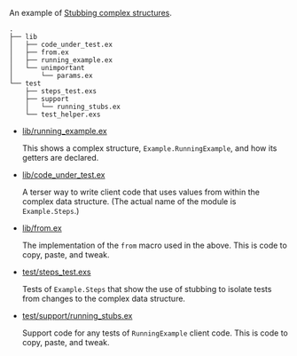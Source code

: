 An example of [Stubbing complex structures](../stubbing_complex_structures.md). 

```text
.
├── lib
│   ├── code_under_test.ex
│   ├── from.ex
│   ├── running_example.ex
│   └── unimportant
│       └── params.ex
└── test
    ├── steps_test.exs
    ├── support
    │   └── running_stubs.ex
    └── test_helper.exs
```

* [lib/running_example.ex](lib/running_example.ex)

  This shows a complex structure, `Example.RunningExample`, and how its getters are declared.
  
* [lib/code_under_test.ex](lib/code_under_test.ex)

  A terser way to write client code that uses values from within the complex
  data structure. (The actual name of the module is `Example.Steps`.)
  
* [lib/from.ex](lib/from.ex)

  The implementation of the `from` macro used in the above. This is code
  to copy, paste, and tweak. 
  
* [test/steps_test.exs](test/steps_test.exs)

  Tests of `Example.Steps` that show the use of stubbing to isolate tests
  from changes to the complex data structure.
  
* [test/support/running_stubs.ex](test/support/running_stubs.ex)

  Support code for any tests of `RunningExample` client code. This is code to
  copy, paste, and tweak.

